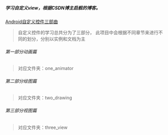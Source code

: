 ##### 学习自定义view，根据CSDN博主启舰的博客。
[Android自定义控件三部曲](https://blog.csdn.net/harvic880925/article/details/50995268)

> 自定义控件的学习总共分为了三部分，
此项目中会根据不同章节来进行不同的划分，分别以实例和文档为主

###### 第一部分动画篇

> 对应文件夹：one_animator


###### 第二部分绘图篇

> 对应文件夹：two_drawing


###### 第三部分视图篇

> 对应文件夹：three_view